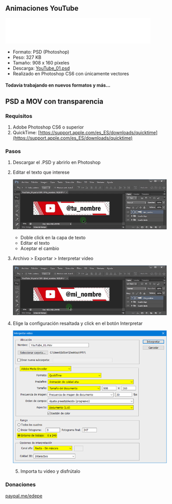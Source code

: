 ## Animaciones YouTube
![YouTube_01.gif](YouTube_01.gif)

- Formato: PSD (Photoshop)
- Peso: 327 KB
- Tamaño: 908 x 160 píxeles
- Descarga: [YouTube_01.psd](https://github.com/EdePC/lowerthirds/raw/master/YouTube_01.psd)
- Realizado en Photoshop CS6 con únicamente vectores

#### Todavía trabajando en nuevos formatos y más...

## PSD a MOV con transparencia

### Requisitos

1. Adobe Photoshop CS6 o superior
2. QuickTime: [https://support.apple.com/es_ES/downloads/quicktime](https://support.apple.com/es_ES/downloads/quicktime)

### Pasos

1. Descargar el .PSD y abrirlo en Photoshop

2. Editar el texto que interese

   ![edit_your_name.gif](edit_your_name.gif)

   - Doble click en la capa de texto
   - Editar el texto
   - Aceptar el cambio

3. Archivo > Exportar > Interpretar video

   ![export_as_video.gif](export_as_video.gif)

4. Elige la configuración resaltada y click en el botón Interpretar

   ![config_alpha_mov.png](config_alpha_mov.png)

   5. Importa tu video y disfrútalo

### Donaciones
[paypal.me/edepe](https://paypal.me/edepe)
